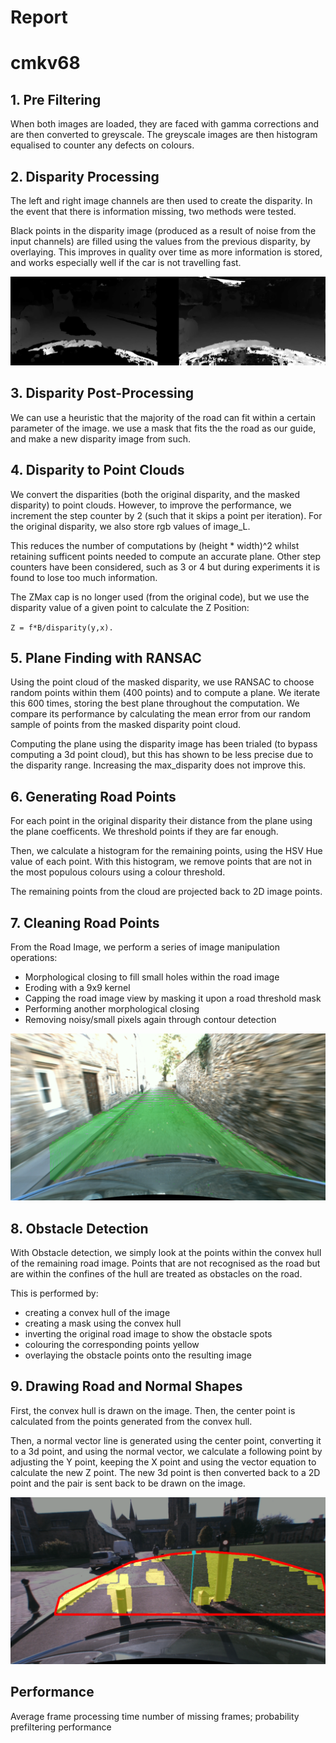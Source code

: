 <!-- 
# https://stackoverflow.com/questions/24814941/concave-hull-with-missing-edges
# https://github.com/pmneila/morphsnakes
# http://pathfinder.engin.umich.edu/documents/Feng&Taguchi&Kamat.ICRA.2014.pdf
# http://web.ipac.caltech.edu/staff/fmasci/home/astro_refs/HoughTrans_lines_09.pdf
# https://stackoverflow.com/questions/18255958/harris-corner-detection-and-localization-in-opencv-with-python
# https://stackoverflow.com/questions/32609098/how-to-fast-change-image-brightness-with-python-opencv
 -->

# Report
# cmkv68

## 1. Pre Filtering
When both images are loaded, they are faced with gamma corrections and are then converted to greyscale. The greyscale images are then histogram equalised to counter any defects on colours.

## 2. Disparity Processing

The left and right image channels are then used to create the disparity. In the event that there is information missing, two methods were tested.

Black points in the disparity image (produced as a result of noise from the input channels) are filled using the values from the previous disparity, by overlaying. This improves in quality over time as more information is stored, and works especially well if the car is not travelling fast. 

![Dispariy before and after filling](/report_imgs/disparity.png "Optional title")

## 3. Disparity Post-Processing
We can use a heuristic that the majority of the road can fit within a certain parameter of the image. we use a mask that fits the the road as our guide, and make a new disparity image from such.

## 4. Disparity to Point Clouds
We convert the disparities (both the original disparity, and the masked disparity) to point clouds. However, to improve the performance, we increment the step counter by 2 (such that it skips a point per iteration). For the original disparity, we also store rgb values of image_L.

This reduces the number of computations by (height * width)^2 whilst retaining sufficent points needed to compute an accurate plane. Other step counters have been considered, such as 3 or 4 but during experiments it is found to lose too much information.

The ZMax cap is no longer used (from the original code), but we use the disparity value of a given point to calculate the Z Position:

`Z = f*B/disparity(y,x).`

## 5. Plane Finding with RANSAC

Using the point cloud of the masked disparity, we use RANSAC to choose random points within them (400 points) and to compute a plane. We iterate this 600 times, storing the best plane throughout the computation. We compare its performance by calculating the mean error from our random sample of points from the masked disparity point cloud.

Computing the plane using the disparity image has been trialed (to bypass computing a 3d point cloud), but this has shown to be less precise due to the disparity range. Increasing the max_disparity does not improve this. 


## 6. Generating Road Points

For each point in the original disparity their distance from the plane using the plane coefficents. We threshold points if they are far enough.

Then, we calculate a histogram for the remaining points, using the HSV Hue value of each point. With this histogram, we remove points that are not in the most populous colours using a colour threshold.

The remaining points from the cloud are projected back to 2D image points.

## 7. Cleaning Road Points

From the Road Image, we perform a series of image manipulation operations:
- Morphological closing to fill small holes within the road image
- Eroding with a 9x9 kernel
- Capping the road image view by masking it upon a road threshold mask
- Performing another morphological closing
- Removing noisy/small pixels again through contour detection

![Green points represents points on the plane.](/report_imgs/roadpoints.png "Road Points")

## 8. Obstacle Detection

With Obstacle detection, we simply look at the points within the convex hull of the remaining road image. Points that are not recognised as the road but are within the confines of the hull are treated as obstacles on the road.

This is performed by:
- creating a convex hull of the image
- creating a mask using the convex hull
- inverting the original road image to show the obstacle spots
- colouring the corresponding points yellow
- overlaying the obstacle points onto the resulting image


## 9. Drawing Road and Normal Shapes

First, the convex hull is drawn on the image.
Then, the center point is calculated from the points generated from the convex hull.

Then, a normal vector line is generated using the center point, converting it to a 3d point, and using the normal vector, we calculate a following point by adjusting the Y point, keeping the X point and using the vector equation to calculate the new Z point.
The new 3d point is then converted back to a 2D point and the pair is sent back to be drawn on the image.

![Green points represents points on the plane.](/report_imgs/obstacles2.png "Road Points")

## Performance

Average frame processing time
number of missing frames; probability
prefiltering performance